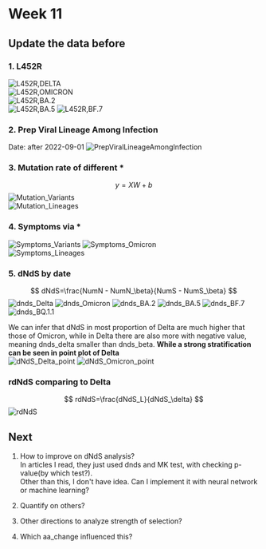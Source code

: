 # Week 11

## Update the data before
### 1. L452R
![L452R,DELTA](https://github.com/KirakiraZLY/Variants-and-mutation-rate-in-SARS-Cov2/blob/main/Img/Week11/L452R/L452R%2CDELTA.png?raw=true)   
![L452R,OMICRON](https://github.com/KirakiraZLY/Variants-and-mutation-rate-in-SARS-Cov2/blob/main/Img/Week11/L452R/L452R%2COMICRON.png?raw=true)   
![L452R,BA.2](https://github.com/KirakiraZLY/Variants-and-mutation-rate-in-SARS-Cov2/blob/main/Img/Week11/L452R/L452R%2CBA.2.png?raw=true)   
![L452R,BA.5](https://github.com/KirakiraZLY/Variants-and-mutation-rate-in-SARS-Cov2/blob/main/Img/Week11/L452R/L452R%2CBA.5.png?raw=true)
![L452R,BF.7](https://github.com/KirakiraZLY/Variants-and-mutation-rate-in-SARS-Cov2/blob/main/Img/Week11/L452R/L452R%2CBF.7.png?raw=true)

### 2. Prep Viral Lineage Among Infection
Date: after 2022-09-01
![PrepViralLineageAmongInfection](https://github.com/KirakiraZLY/Variants-and-mutation-rate-in-SARS-Cov2/blob/main/Img/Week11/PrepViralLineageAmongInfection.png?raw=true)   

   
### 3. Mutation rate of different * 
$$ 
y=XW+b 
 $$ 
![Mutation_Variants](https://github.com/KirakiraZLY/Variants-and-mutation-rate-in-SARS-Cov2/blob/main/Img/Week11/MutationRateofDifferentVariants.png?raw=true)   
![Mutation_Lineages](https://github.com/KirakiraZLY/Variants-and-mutation-rate-in-SARS-Cov2/blob/main/Img/Week11/MutationRateofDifferentLineages.png?raw=true)

### 4. Symptoms via *   
![Symptoms_Variants](https://github.com/KirakiraZLY/Variants-and-mutation-rate-in-SARS-Cov2/blob/main/Img/Week11/Symptoms/Symptoms%20via%20Variant.png?raw=true)
![Symptoms_Omicron](https://github.com/KirakiraZLY/Variants-and-mutation-rate-in-SARS-Cov2/blob/main/Img/Week11/Symptoms/Symptoms%20via%20Lineages%20Omicron.png?raw=true)   
![Symptoms_Lineages](https://github.com/KirakiraZLY/Variants-and-mutation-rate-in-SARS-Cov2/blob/main/Img/Week11/Symptoms/Symptoms%20via%20Lineages.png?raw=true)

### 5. dNdS by date   
$$
dNdS=\frac{NumN - NumN_\beta}{NumS - NumS_\beta} 
$$
![dnds_Delta](https://github.com/KirakiraZLY/Variants-and-mutation-rate-in-SARS-Cov2/blob/main/Img/Week11/dNdSbyDate/dndsDelta.png?raw=true)
![dnds_Omicron](https://github.com/KirakiraZLY/Variants-and-mutation-rate-in-SARS-Cov2/blob/main/Img/Week11/dNdSbyDate/dndsOmicron.png?raw=true)
![dnds_BA.2](https://github.com/KirakiraZLY/Variants-and-mutation-rate-in-SARS-Cov2/blob/main/Img/Week11/dNdSbyDate/dnds_BA.2.png?raw=true)
![dnds_BA.5](https://github.com/KirakiraZLY/Variants-and-mutation-rate-in-SARS-Cov2/blob/main/Img/Week11/dNdSbyDate/dnds_BA.5.png?raw=true)
![dnds_BF.7](https://github.com/KirakiraZLY/Variants-and-mutation-rate-in-SARS-Cov2/blob/main/Img/Week11/dNdSbyDate/dnds_BF.7.png?raw=true)
![dnds_BQ.1.1](https://github.com/KirakiraZLY/Variants-and-mutation-rate-in-SARS-Cov2/blob/main/Img/Week11/dNdSbyDate/dnds_BQ.1.1.png?raw=true)

We can infer that dNdS in most proportion of Delta are much higher that those of Omicron, while in Delta there are also more with negative value, meaning dnds_delta smaller than dnds_beta.
**While a strong stratification can be seen in point plot of Delta**   
![dNdS_Delta_point](https://github.com/KirakiraZLY/Variants-and-mutation-rate-in-SARS-Cov2/blob/main/Img/Week11/dNdSbyDate/dNdS_point_Delta.png?raw=true)
![dNdS_Omicron_point](https://github.com/KirakiraZLY/Variants-and-mutation-rate-in-SARS-Cov2/blob/main/Img/Week11/dNdSbyDate/dNdS_poing_Omicron.png?raw=true)

### rdNdS comparing to Delta
$$
rdNdS=\frac{dNdS_L}{dNdS_\delta}
$$
![rdNdS](https://github.com/KirakiraZLY/Variants-and-mutation-rate-in-SARS-Cov2/blob/main/Img/Week11/rdNdS_lineage_delta.png?raw=true)

## Next
1. How to improve on dNdS analysis?   
In articles I read, they just used dnds and MK test, with checking p-value(by which test?).   
Other than this, I don't have idea. Can I implement it with neural network or machine learning?

2. Quantify on others?
3. Other directions to analyze strength of selection?
4. Which aa_change influenced this?